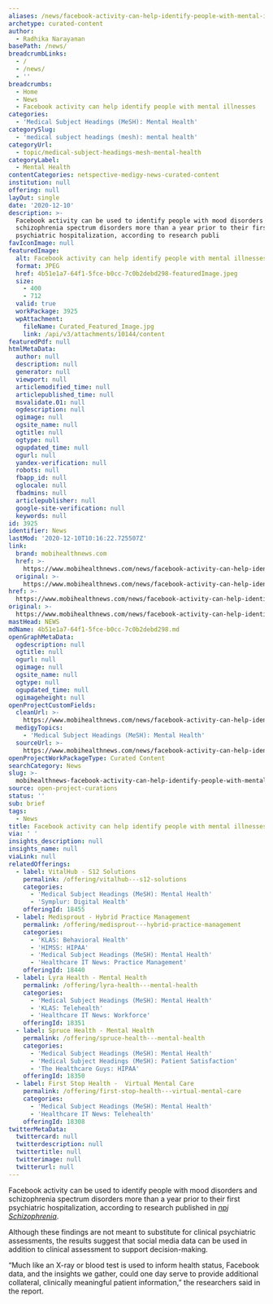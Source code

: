 ```yaml
---
aliases: /news/facebook-activity-can-help-identify-people-with-mental-illnesses
archetype: curated-content
author:
  - Radhika Narayanan
basePath: /news/
breadcrumbLinks:
  - /
  - /news/
  - ''
breadcrumbs:
  - Home
  - News
  - Facebook activity can help identify people with mental illnesses
categories:
  - 'Medical Subject Headings (MeSH): Mental Health'
categorySlug:
  - 'medical subject headings (mesh): mental health'
categoryUrl:
  - topic/medical-subject-headings-mesh-mental-health
categoryLabel:
  - Mental Health
contentCategories: netspective-medigy-news-curated-content
institution: null
offering: null
layOut: single
date: '2020-12-10'
description: >-
  Facebook activity can be used to identify people with mood disorders and
  schizophrenia spectrum disorders more than a year prior to their first
  psychiatric hospitalization, according to research publi
favIconImage: null
featuredImage:
  alt: Facebook activity can help identify people with mental illnesses
  format: JPEG
  href: 4b51e1a7-64f1-5fce-b0cc-7c0b2debd298-featuredImage.jpeg
  size:
    - 400
    - 712
  valid: true
  workPackage: 3925
  wpAttachment:
    fileName: Curated_Featured_Image.jpg
    link: /api/v3/attachments/10144/content
featuredPdf: null
htmlMetaData:
  author: null
  description: null
  generator: null
  viewport: null
  articlemodified_time: null
  articlepublished_time: null
  msvalidate.01: null
  ogdescription: null
  ogimage: null
  ogsite_name: null
  ogtitle: null
  ogtype: null
  ogupdated_time: null
  ogurl: null
  yandex-verification: null
  robots: null
  fbapp_id: null
  oglocale: null
  fbadmins: null
  articlepublisher: null
  google-site-verification: null
  keywords: null
id: 3925
identifier: News
lastMod: '2020-12-10T10:16:22.725507Z'
link:
  brand: mobihealthnews.com
  href: >-
    https://www.mobihealthnews.com/news/facebook-activity-can-help-identify-people-mental-illnesses
  original: >-
    https://www.mobihealthnews.com/news/facebook-activity-can-help-identify-people-mental-illnesses
href: >-
  https://www.mobihealthnews.com/news/facebook-activity-can-help-identify-people-mental-illnesses
original: >-
  https://www.mobihealthnews.com/news/facebook-activity-can-help-identify-people-mental-illnesses
mastHead: NEWS
mdName: 4b51e1a7-64f1-5fce-b0cc-7c0b2debd298.md
openGraphMetaData:
  ogdescription: null
  ogtitle: null
  ogurl: null
  ogimage: null
  ogsite_name: null
  ogtype: null
  ogupdated_time: null
  ogimageheight: null
openProjectCustomFields:
  cleanUrl: >-
    https://www.mobihealthnews.com/news/facebook-activity-can-help-identify-people-mental-illnesses
  medigyTopics:
    - 'Medical Subject Headings (MeSH): Mental Health'
  sourceUrl: >-
    https://www.mobihealthnews.com/news/facebook-activity-can-help-identify-people-mental-illnesses
openProjectWorkPackageType: Curated Content
searchCategory: News
slug: >-
  mobihealthnews-facebook-activity-can-help-identify-people-with-mental-illnesses
source: open-project-curations
status: ''
sub: brief
tags:
  - News
title: Facebook activity can help identify people with mental illnesses
via: ' '
insights_description: null
insights_name: null
viaLink: null
relatedOfferings:
  - label: VitalHub - S12 Solutions
    permalink: /offering/vitalhub---s12-solutions
    categories:
      - 'Medical Subject Headings (MeSH): Mental Health'
      - 'Symplur: Digital Health'
    offeringId: 18455
  - label: Medisprout - Hybrid Practice Management
    permalink: /offering/medisprout---hybrid-practice-management
    categories:
      - 'KLAS: Behavioral Health'
      - 'HIMSS: HIPAA'
      - 'Medical Subject Headings (MeSH): Mental Health'
      - 'Healthcare IT News: Practice Management'
    offeringId: 18440
  - label: Lyra Health - Mental Health
    permalink: /offering/lyra-health---mental-health
    categories:
      - 'Medical Subject Headings (MeSH): Mental Health'
      - 'KLAS: Telehealth'
      - 'Healthcare IT News: Workforce'
    offeringId: 18351
  - label: Spruce Health - Mental Health
    permalink: /offering/spruce-health---mental-health
    categories:
      - 'Medical Subject Headings (MeSH): Mental Health'
      - 'Medical Subject Headings (MeSH): Patient Satisfaction'
      - 'The Healthcare Guys: HIPAA'
    offeringId: 18350
  - label: First Stop Health -  Virtual Mental Care
    permalink: /offering/first-stop-health---virtual-mental-care
    categories:
      - 'Medical Subject Headings (MeSH): Mental Health'
      - 'Healthcare IT News: Telehealth'
    offeringId: 18308
twitterMetaData:
  twittercard: null
  twitterdescription: null
  twittertitle: null
  twitterimage: null
  twitterurl: null
---
```

<p>Facebook activity can be used to identify people with mood disorders and schizophrenia spectrum disorders more than a year prior to their first psychiatric hospitalization, according to research published in <a href="https://www.nature.com/articles/s41537-020-00125-0#Abs1"><i>npj Schizophrenia</i></a>.</p><p>Although these findings are not meant to substitute for clinical psychiatric assessments, the results suggest that social media data can be used in addition to clinical assessment to support decision-making.</p><p>“Much like an X-ray or blood test is used to inform health status, Facebook data, and the insights we gather, could one day serve to provide additional collateral, clinically meaningful patient information,” the researchers said in the report.</p><p><br>&nbsp;</p>